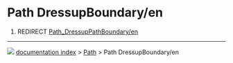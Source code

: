# Path DressupBoundary/en
1.  REDIRECT [Path_DressupPathBoundary/en](Path_DressupPathBoundary/en.md)



---
![](images/Button_right.svg) [documentation index](../README.md) > [Path](Path_Workbench.md) > Path DressupBoundary/en
